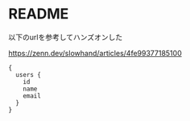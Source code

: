 # README

以下のurlを参考してハンズオンした

https://zenn.dev/slowhand/articles/4fe99377185100

```
{
  users {
    id
    name
    email
  }
}
```